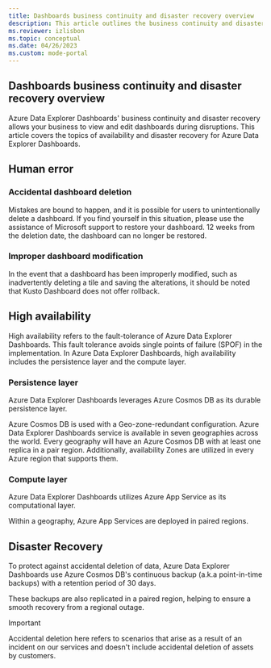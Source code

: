 ```yaml
---
title: Dashboards business continuity and disaster recovery overview
description: This article outlines the business continuity and disaster recovery capabilities within Azure Data Explorer Dashboards.
ms.reviewer: izlisbon
ms.topic: conceptual
ms.date: 04/26/2023
ms.custom: mode-portal
---
```


## Dashboards business continuity and disaster recovery overview

Azure Data Explorer Dashboards' business continuity and disaster recovery allows your business to view and edit dashboards during disruptions. This article covers the topics of availability and disaster recovery for Azure Data Explorer Dashboards.

## Human error

### Accidental dashboard deletion

Mistakes are bound to happen, and it is possible for users to unintentionally delete a dashboard. If you find yourself in this situation, please use the assistance of Microsoft support to restore your dashboard. 12 weeks from the deletion date, the dashboard can no longer be restored.

### Improper dashboard modification

In the event that a dashboard has been improperly modified, such as inadvertently deleting a tile and saving the alterations, it should be noted that Kusto Dashboard does not offer rollback.

## High availability

High availability refers to the fault-tolerance of Azure Data Explorer Dashboards. This fault tolerance avoids single points of failure (SPOF) in the implementation. In Azure Data Explorer Dashboards, high availability includes the persistence layer and the compute layer.

### Persistence layer

Azure Data Explorer Dashboards leverages Azure Cosmos DB as its durable persistence layer.

Azure Cosmos DB is used with a Geo-zone-redundant configuration. Azure Data Explorer Dashboards service is available in seven geographies across the world. Every geography will have an Azure Cosmos DB with at least one replica in a pair region. Additionally, availability Zones are utilized in every Azure region that supports them.

### Compute layer

Azure Data Explorer Dashboards utilizes Azure App Service as its computational layer.

Within a geography, Azure App Services are deployed in paired regions.

## Disaster Recovery

To protect against accidental deletion of data, Azure Data Explorer Dashboards use Azure Cosmos DB's continuous backup (a.k.a point-in-time backups) with a retention period of 30 days.

These backups are also replicated in a paired region, helping to ensure a smooth recovery from a regional outage.

> [!IMPORTANT]
> Accidental deletion here refers to scenarios that arise as a result of an incident on our services and doesn't include accidental deletion of assets by customers.
